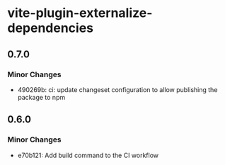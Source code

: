 # vite-plugin-externalize-dependencies

## 0.7.0

### Minor Changes

- 490269b: ci: update changeset configuration to allow publishing the package to npm

## 0.6.0

### Minor Changes

- e70b121: Add build command to the CI workflow
